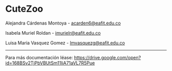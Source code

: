 # CuteZoo

Alejandra Cárdenas Montoya - acarden6@eafit.edu.co

Isabela Muriel Roldan - imurielr@eafit.edu.co

Luisa Maria Vasquez Gomez - lmvasquezg@eafit.edu.co

-------
Para más documentación léase: 
https://drive.google.com/open?id=168BSv2TjPbVBUtSm11liA71aVL7R5Pue
